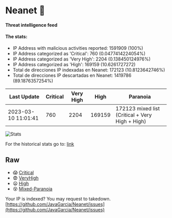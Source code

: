 # Neanet :hocho:
#### Threat intelligence feed
#### The stats:

- IP Address with malicious activities reported: 1591909 (100%)
- IP Address categorized as 'Critical':  760 (0.0477414224054%)
- IP Address categorized as 'Very High':  2204 (0.138450124976%)
- IP Address categorized as 'High':  169159 (10.6261727272)
- Total de direcciones IP indexadas en Neanet:  172123 (10.8123642746%)
- Total de direcciones IP descartadas en Neanet:  1419786 (89.1876357254%)

| Last Update | Critical | Very High | High | Paranoia |
| --- | --- | --- | --- | --- |
| 2023-03-10 11:01:41 | 760 | 2204 | 169159 | 172123 mixed list (Critical + Very High + High)|

![Stats](https://docs.google.com/spreadsheets/d/e/2PACX-1vSnaNMIXVabIpDJjufMlzH7poXnshF3mgd8Is1g9ytUEzVsP5my4Trn8f-xkoLLQ38xpL3HtmUexLo6/pubchart?oid=501124687&format=image)

For the historical stats go to: [link](/stats.csv)
## Raw
- :scream: [Critical](https://raw.githubusercontent.com/JavaGarcia/Neanet/master/blacklists/neanet_critical.txt)
- :fearful: [VeryHigh](https://raw.githubusercontent.com/JavaGarcia/Neanet/master/blacklists/neanet_veryHigh.txtt)
- :frowning: [High](https://raw.githubusercontent.com/JavaGarcia/Neanet/master/blacklists/neanet_high.txt)
- :dizzy_face: [Mixed-Paranoia](https://raw.githubusercontent.com/JavaGarcia/Neanet/master/blacklists/neanet_all.txt)


Your IP is indexed? You may request to takedown. [https://github.com/JavaGarcia/Neanet/issues](https://github.com/JavaGarcia/Neanet/issues)
































































































































































































































































































































































































































































































































































































































































































































































































































































































































































































































































































































































































































































































































































































































































































































































































































































































































































































































































































































































































































































































































































































































































































































































































































































































































































































































































































































































































































































































































































































































































































































































































































































































































































































































































































































































































































































































































































































































































































































































































































































































































































































































































































































































































































































































































































































































































































































































































































































































































































































































































































































































































































































































































































































































































































































































































































































































































































































































































































































































































































































































































































































































































































































































































































































































































































































































































































































































































































































































































































































































































































































































































































































































































































































































































































































































































































































































































































































































































































































































































































































































































































































































































































































































































































































































































































































































































































































































































































































































































































































































































































































































































































































































































































































































































































































































































































































































































































































































































































































































